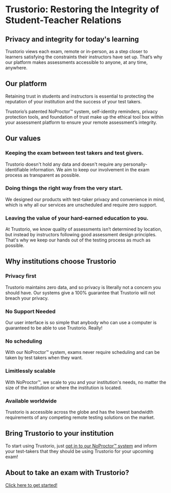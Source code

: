 # Trustorio: Restoring the Integrity of Student-Teacher Relations


## Privacy and integrity for today's learning
Trustorio views each exam, remote or in-person, as a step closer to learners satisfying the constraints their instructors have set up. That’s why our platform makes assessments accessible to anyone, at any time, anywhere.


## Our platform
Retaining trust in students and instructors is essential to protecting the reputation of your institution and the success of your test takers.

Trustorio’s patented NoProctor™ system, self-identity reminders, privacy protection tools, and foundation of trust make up the ethical tool box within your assessment platform to ensure your remote assessment’s integrity.


## Our values

### Keeping the exam between test takers and test givers.
Trustorio doesn't hold any data and doesn't require any personally-identifiable information. We aim to keep our involvement in the exam process as transparent as possible.

### Doing things the right way from the very start.
We designed our products with test-taker privacy and convenience in mind, which is why all our services are unscheduled and require zero support.

### Leaving the value of your hard-earned education to you.
At Trustorio, we know quality of assessments isn’t determined by location, but instead by instructors following good assessment design principles. That's why we keep our hands out of the testing process as much as possible.


## Why institutions choose Trustorio

### Privacy first
Trustorio maintains zero data, and so privacy is literally not a concern you should have. Our systems give a 100% guarantee that Trustorio will not breach your privacy.

### No Support Needed
Our user interface is so simple that anybody who can use a computer is guaranteed to be able to use Trustorio. Really!

### No scheduling
With our NoProctor™ system, exams never require scheduling and can be taken by test takers when they want.

### Limitlessly scalable
With NoProctor™, we scale to you and your institution's needs, no matter the size of the institution or where the institution is located.

### Available worldwide
Trustorio is accessible across the globe and has the lowest bandwidth requirements of any competing remote testing solutions on the market.

## Bring Trustorio to your institution
To start using Trustorio, just [opt in to our NoProctor™ system](https://spencerteiknsmith.github.io/trustorio/get-started/) and inform your test-takers that they should be using Trustorio for your upcoming exam!

## About to take an exam with Trustorio?
[Click here to get started!](https://spencerteiknsmith.github.io/trustorio/get-started/)
